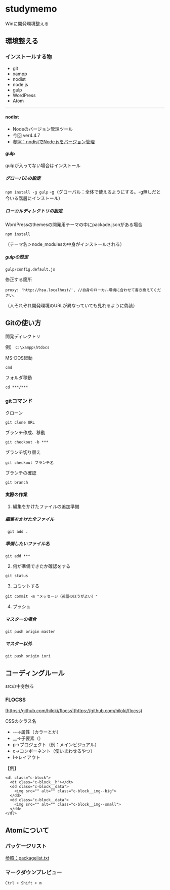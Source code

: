 # studymemo
Winに開発環境整える

## 環境整える

### インストールする物
- git
- xampp
- nodist
- node.js
- gulp
- WordPress
- Atom

***
#### nodist
- Nodeのバージョン管理ツール
- 今回 ver4.4.7
- [参照：nodistでNode.jsをバージョン管理](http://qiita.com/satoyan419/items/56e0b5f35912b9374305)


#### gulp
gulpが入ってない場合はインストール
##### グローバルの設定
``` npm install -g gulp ```
-g（グローバル：全体で使えるようにする。-g無しだと今いる階層にインストール）

##### ローカルディレクトリの設定
WordPressのthemesの開発用テーマの中にpackade.jsonがある場合

``` npm install ```

（テーマ名＞node_modulesの中身がインストールされる）

##### gulpの設定

``` gulp/config.default.js ```

修正する箇所
```
proxy: 'http://hsa.localhost/', //自身のローカル環境に合わせて書き換えてください。
```
（人それぞれ開発環境のURLが異なっていても見れるように偽装）

## Gitの使い方
開発ディレクトリ

例）
``` C:\xampp\htdocs ```

MS-DOS起動

``` cmd ```

フォルダ移動

``` cd ***/*** ```

### gitコマンド
クローン

``` git clone URL ```

ブランチ作成、移動

``` git checkout -b *** ```

ブランチ切り替え

``` git checkout ブランチ名 ```

ブランチの確認

``` git branch ```

#### 実際の作業

1. 編集をかけたファイルの追加準備
 ##### 編集をかけた全ファイル
```
 git add .
```
##### 準備したいファイル名
```
git add ***
```

2. 何が準備できたか確認をする
```
git status
```

3. コミットする
```  
git commit -m "メッセージ（英語のほうがよい）"
```

4. プッシュ
 ##### マスターの場合
```
git push origin master
```
 ##### マスター以外
```
git push origin iori
```

## コーディングルール

srcの中身触る

### FLOCSS
[https://github.com/hiloki/flocss](https://github.com/hiloki/flocss)

CSSのクラス名
- --→属性（カラーとか）
- __→子要素（）
- p→プロジェクト（例：メインビジュアル）
- c→コンポーネント（使いまわせるやつ）
- l→レイアウト

【例】
```
<dl class="c-block">
  <dt class="c-block__h"></dt>
  <dd class="c-block__data">
    <img src="" alt="" class="c-block__img--big">
  </dd>
  <dd class="c-block__data">
    <img src="" alt="" class="c-block__img--small">
  </dd>
</dl>
```

## Atomについて
### パッケージリスト

[参照：packagelist.txt](https://github.com/yat8823jp/atomcy/blob/master/packagelist.txt)

### マークダウンプレビュー
``` Ctrl + Shift + m ```
